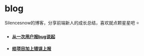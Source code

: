 # blog

Silencesnow的博客，分享前端新人的成长总结，喜欢就点颗星星吧 :star: 

- #### [从一次用户报bug说起](https://github.com/Silencesnow/blog/issues/1)
- #### [给项目加上错误上报](https://github.com/Silencesnow/blog/issues/2)
